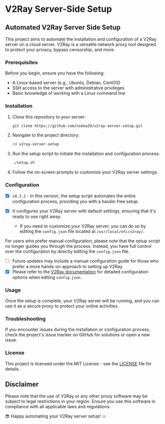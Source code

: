 # V2Ray Server-Side Setup

## Automated V2Ray Server Side Setup

This project aims to automate the installation and configuration of a V2Ray server on a cloud server. V2Ray is a versatile network proxy tool designed to protect your privacy, bypass censorship, and more.

### Prerequisites

Before you begin, ensure you have the following:

- A Linux-based server (e.g., Ubuntu, Debian, CentOS)
- SSH access to the server with administrative privileges
- Basic knowledge of working with a Linux command line

### Installation

1. Clone this repository to your server:
   ```bash
   git clone https://github.com/nimna29/v2ray-server-setup.git
   ```

2. Navigate to the project directory:
   ```bash
   cd v2ray-server-setup
   ```

3. Run the setup script to initiate the installation and configuration process:
   ```bash
   ./setup.sh
   ```

4. Follow the on-screen prompts to customize your V2Ray server settings.

### Configuration
- [x] `v0.3.2` - In this version, the setup script automates the entire configuration process, providing you with a hassle-free setup. 
- [x] It configures your V2Ray server with default settings, ensuring that it's ready to use right away.

   - If you need to customize your V2Ray server, you can do so by editing the `config.json` file located at `/usr/local/etc/v2ray/`.

For users who prefer manual configuration, please note that the setup script no longer guides you through the process.
Instead, you have full control over the configuration by directly editing the `config.json` file.
- [ ] Future updates may include a manual configuration guide for those who prefer a more hands-on approach to setting up V2Ray.
- [x] Please refer to the [V2Ray documentation](https://www.v2fly.org/en_US/v5/config/overview.html) for detailed configuration options when editing `config.json`.

### Usage

Once the setup is complete, your V2Ray server will be running, and you can use it as a secure proxy to protect your online activities.

### Troubleshooting

If you encounter issues during the installation or configuration process, check the project's issue tracker on GitHub for solutions or open a new issue.

### License

This project is licensed under the MIT License - see the [LICENSE](LICENSE) file for details.

## Disclaimer

Please note that the use of V2Ray or any other proxy software may be subject to legal restrictions in your region. Ensure you use this software in compliance with all applicable laws and regulations.

😎 Happy automating your V2Ray server setup! ☺️
